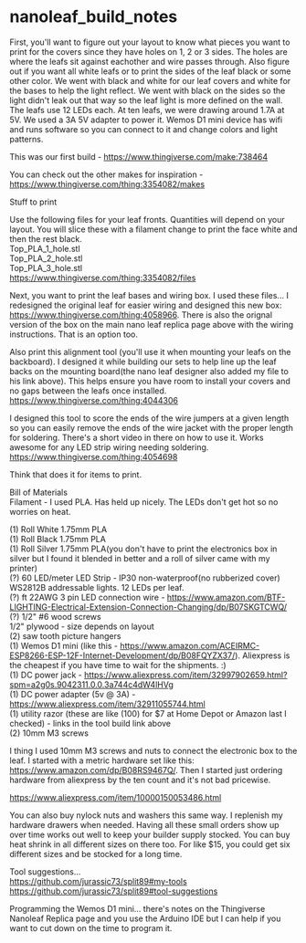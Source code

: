 # nanoleaf_build_notes

First, you'll want to figure out your layout to know what pieces you want to print for the covers since they have holes on 1, 2 or 3 sides.  The holes are where the leafs sit against eachother and wire passes through.  Also figure out if you want all white leafs or to print the sides of the leaf black or some other color.  We went with black and white for our leaf covers and white for the bases to help the light reflect.  We went with black on the sides so the light didn't leak out that way so the leaf light is more defined on the wall. The leafs use 12 LEDs each.  At ten leafs, we were drawing around 1.7A at 5V.  We used a 3A 5V adapter to power it.  Wemos D1 mini device has wifi and runs software so you can connect to it and change colors and light patterns.

This was our first build - https://www.thingiverse.com/make:738464

You can check out the other makes for inspiration - https://www.thingiverse.com/thing:3354082/makes

Stuff to print

Use the following files for your leaf fronts.  Quantities will depend on your layout.  You will slice these with a filament change to print the face white and then the rest black.<br>
Top_PLA_1_hole.stl<br>
Top_PLA_2_hole.stl<br>
Top_PLA_3_hole.stl<br>
https://www.thingiverse.com/thing:3354082/files

Next, you want to print the leaf bases and wiring box.  I used these files... I redesigned the original leaf for easier wiring and designed this new box:
https://www.thingiverse.com/thing:4058966. There is also the orignal version of the box on the main nano leaf replica page above with the wiring instructions.  That is an option too.

Also print this alignment tool (you'll use it when mounting your leafs on the backboard).  I designed it while building our sets to help line up the leaf backs on the mounting board(the nano leaf designer also added my file to his link above).  This helps ensure you have room to install your covers and no gaps between the leafs once installed.<br>
https://www.thingiverse.com/thing:4044306

I designed this tool to score the ends of the wire jumpers at a given length so you can easily remove the ends of the wire jacket with the proper length for soldering.  There's a short video in there on how to use it.  Works awesome for any LED strip wiring needing soldering.<br>
https://www.thingiverse.com/thing:4054698

Think that does it for items to print.

Bill of Materials<br>
Filament - I used PLA.  Has held up nicely.  The LEDs don't get hot so no worries on heat.

(1) Roll White 1.75mm PLA<br>
(1) Roll Black 1.75mm PLA<br>
(1) Roll Silver 1.75mm PLA(you don't have to print the electronics box in silver but I found it blended in better and a roll of silver came with my printer)<br>
(?) 60 LED/meter LED Strip - IP30 non-waterproof(no rubberized cover) WS2812B addressable lights.  12 LEDs per leaf.<br>
(?) ft 22AWG 3 pin LED connection wire - https://www.amazon.com/BTF-LIGHTING-Electrical-Extension-Connection-Changing/dp/B07SKGTCWQ/<br>(?) 1/2" #6 wood screws<br>
1/2" plywood - size depends on layout<br>
(2) saw tooth picture hangers<br>
(1) Wemos D1 mini (like this - https://www.amazon.com/ACEIRMC-ESP8266-ESP-12F-Internet-Development/dp/B08FQYZX37/). Aliexpress is the cheapest if you have time to wait for the shipments. :)<br>
(1) DC power jack - https://www.aliexpress.com/item/32997902659.html?spm=a2g0s.9042311.0.0.3a744c4dW4lHVg<br>
(1) DC power adapter (5v @ 3A) - https://www.aliexpress.com/item/32911055744.html<br>
(1) utility razor (these are like (100) for $7 at Home Depot or Amazon last I checked) - links in the tool build link above<br>
(2) 10mm M3 screws<br>

I thing I used 10mm M3 screws and nuts to connect the electronic box to the leaf.  I started with a metric hardware set like this: <br>https://www.amazon.com/dp/B08RS9467Q/. Then I started just ordering hardware from aliexpress by the ten count and it's not bad pricewise.

https://www.aliexpress.com/item/10000150053486.html

You can also buy nylock nuts and washers this same way.  I replenish my hardware drawers when needed.  Having all these small orders show up over time works out well to keep your builder supply stocked.  You can buy heat shrink in all different sizes on there too.  For like $15, you could get six different sizes and be stocked for a long time.

Tool suggestions...<br>
https://github.com/jurassic73/split89#my-tools<br>
https://github.com/jurassic73/split89#tool-suggestions

Programming the Wemos D1 mini... there's notes on the Thingiverse Nanoleaf Replica page and you use the Arduino IDE but I can help if you want to cut down on the time to program it.

